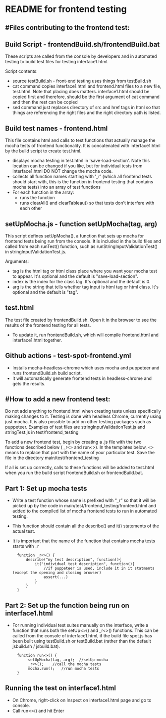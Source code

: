 README for frontend testing
================

#Files contributing to the frontend test:
----------------

Build Script - frontendBuild.sh/frontendBuild.bat
----------------
These scripts are called from the console by developers and in automated testing to build test files for testing interface1.html.

Script contents:

* source testBuild.sh - front-end testing uses things from testBuild.sh
* cat command copies interface1.html and frontend.html files to a new file, test.html. Note that placing does matters. interface1.html should be copied first and therefore, should be the first argument of cat command and then the rest can be copied
* sed command just replaces directory of src and href tags in html so that things are referencing the right files and the right directory path is listed. 

Build test names - frontend.html
----------------
This file contains html and calls to test functions that actually manage the mocha tests of frontend functionality. It is concatenated with interface1.html by the build script to create test.html.

* displays mocha testing in test.html in 'save-load-section'. Note this location can be changed if you like, but for individual tests from interface1.html DO NOT change the mocha code.
* collects all function names starting with '_r' (which all frontend tests should start with, this is the function in frontend testing that contains mocha tests) into an array of test functions
* For each function in the array: 
	* runs the function
	* runs clearAll() and clearTableau() so that tests don't interfere with each other

setUpMocha.js - function setUpMocha(tag, arg)
----------------
This script defines setUpMocha(), a function that sets up mocha for frontend tests being run from the console. It is included in the build files and called from each run<testname>Test() function, such as runStringInputValidationTest() in stringInputValidationTest.js.

Arguments:

* tag is the html tag or html class place where you want your mocha test to appear. It's optional and the default is "save-load-section".
* index is the index for the class tag. It's optional and the default is 0. 
* arg is the string that tells whether tag input is html tag or html class. It's optional and the default is "tag".

test.html
----------------
The test file created by frontendBuild.sh. Open it in the browser to see the results of the frontend testing for all tests.

* To update it, run frontendBuild.sh, which will compile frontend.html and interface1.html together.

Github actions - test-spot-frontend.yml
----------------
* Installs mocha-headless-chrome which uses mocha and puppeteer and runs frontendBuild.sh build script. 
* It will automatically generate frontend tests in headless-chrome and gets the results.

#How to add a new frontend test:
----------------
Do not add anything to frontend.html when creating tests unless specifically making changes to it. Testing is done with headless Chrome, currently using just mocha. It is also possible to add on other testing packages such as puppeteer. Examples of test files are stringInputValidationTest.js and stringTest.js in test/frontend_testing

To add a new frontend test, begin by creating a .js file with the two functions described below ( \_r<> and run<>). In the templates below, <> means to replace that part with the name of your particular test. Save the file in the directory main/test/frontend_testing

If all is set up correctly, calls to these functions will be added to test.html when you run the build script frontendBuild.sh or frontendBuild.bat.

Part 1: Set up mocha tests
----------------
* Write a test function whose name is prefixed with “\_r” so that it will be picked up by the code in main/test/frontend_testing/frontend.html and added to the compiled list of mocha frontend tests to run in automated testing.
* This function should contain all the describe() and it() statements of the actual test.
* It is important that the name of the function that contains mocha tests starts with \_r

		function _r<>() {
			describe("my test description", function(){
				it("individual test description", function(){
					//if puppeteer is used, include it in it statments (except the opening and closing browser)
					assert(...)
				}
			}
		}

Part 2: Set up the function being run on interface1.html
----------------
* For running individual test suites manually on the interface, write a function that runs both the setUp<>() and _r<>() functions. This can be called from the console of interface1.html, if the build file spot.js has been built using testBuild.sh or testBuild.bat (rather than the default jsbuild.sh / jsbuild.bat). 

		function run<>() {
		     setUpMocha(tag, arg);  //setUp mocha
		     _r<>();    //call the mocha tests
		     mocha.run();   //run mocha tests
		}

Running the test on interface1.html
----------------
* On Chrome, right-click on Inspect on interface1.html page and go to console. 
* Call run<>() and hit Enter

